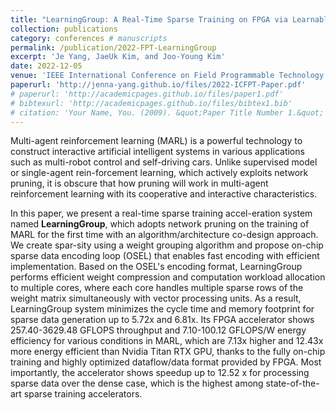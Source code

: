 ```yaml
---
title: "LearningGroup: A Real-Time Sparse Training on FPGA via Learnable Weight Grouping for Multi-Agent Reinforcement Learning"
collection: publications
category: conferences # manuscripts
permalink: /publication/2022-FPT-LearningGroup
excerpt: 'Je Yang, JaeUk Kim, and Joo-Young Kim'
date: 2022-12-05
venue: 'IEEE International Conference on Field Programmable Technology (ICFPT)'
paperurl: 'http://jenna-yang.github.io/files/2022-ICFPT-Paper.pdf'
# paperurl: 'http://academicpages.github.io/files/paper1.pdf'
# bibtexurl: 'http://academicpages.github.io/files/bibtex1.bib'
# citation: 'Your Name, You. (2009). &quot;Paper Title Number 1.&quot; <i>Journal 1</i>. 1(1).'
---
```

Multi-agent reinforcement learning (MARL) is a powerful technology to construct interactive artificial intelligent systems in various applications such as multi-robot control and self-driving cars. Unlike supervised model or single-agent rein-forcement learning, which actively exploits network pruning, it is obscure that how pruning will work in multi-agent reinforcement learning with its cooperative and interactive characteristics. 

In this paper, we present a real-time sparse training accel-eration system named **LearningGroup**, which adopts network pruning on the training of MARL for the first time with an algorithm/architecture co-design approach. We create spar-sity using a weight grouping algorithm and propose on-chip sparse data encoding loop (OSEL) that enables fast encoding with efficient implementation. Based on the OSEL's encoding format, LearningGroup performs efficient weight compression and computation workload allocation to multiple cores, where each core handles multiple sparse rows of the weight matrix simultaneously with vector processing units. As a result, LearningGroup system minimizes the cycle time and memory footprint for sparse data generation up to 5.72x and 6.81x. Its FPGA accelerator shows 257.40-3629.48 GFLOPS throughput and 7.10-100.12 GFLOPS/W energy efficiency for various conditions in MARL, which are 7.13x higher and 12.43x more energy efficient than Nvidia Titan RTX GPU, thanks to the fully on-chip training and highly optimized dataflow/data format provided by FPGA. Most importantly, the accelerator shows speedup up to 12.52 x for processing sparse data over the dense case, which is the highest among state-of-the-art sparse training accelerators.